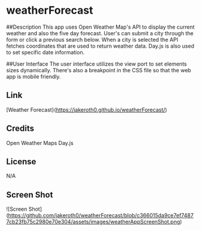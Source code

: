 # weatherForecast

##Description
This app uses Open Weather Map's API to display the current weather and also the five day forecast. User's can submit a city through the form or click a previous search below. When a city is selected the API fetches coordinates that are used to return weather data. Day.js is also used to set specific date information.

##User Interface
The user interface utilizes the view port to set elements sizes dynamically. There's also a breakpoint in the CSS file so that the web app is mobile friendly.

## Link
[Weather Forecast}(https://jakeroth0.github.io/weatherForecast/)

## Credits
Open Weather Maps
Day.js

## License
N/A

## Screen Shot

![Screen Shot]
(https://github.com/jakeroth0/weatherForecast/blob/c366015da9ce7ef74877cb23fb75c2980e70e304/assets/images/weatherAppScreenShot.png)

